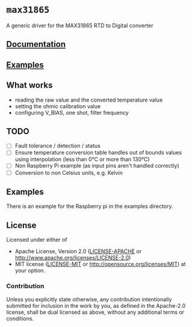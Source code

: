 # `max31865`

A generic driver for the MAX31865 RTD to Digital converter

## [Documentation](https://rudihorn.github.io/max31865/max31865/index.html)

## [Examples](https://github.com/rudihorn/max31865/tree/extra_examples/examples)

## What works

- reading the raw value and the converted temperature value
- setting the ohmic calibration value
- configuring V_BIAS, one shot, filter frequency

## TODO

- [ ] Fault tolerance / detection / status
- [ ] Ensure temperature conversion table handles out of bounds values using interpolation (less than 0°C or more than 130°C)
- [ ] Non Raspberry Pi example (as input pins aren't handled correctly)
- [ ] Conversion to non Celsius units, e.g. Kelvin

## Examples

There is an example for the Raspberry pi in the examples directory.

## License

Licensed under either of

- Apache License, Version 2.0 ([LICENSE-APACHE](LICENSE-APACHE) or
  http://www.apache.org/licenses/LICENSE-2.0)
- MIT license ([LICENSE-MIT](LICENSE-MIT) or http://opensource.org/licenses/MIT)
  at your option.

### Contribution

Unless you explicitly state otherwise, any contribution intentionally submitted for inclusion in the
work by you, as defined in the Apache-2.0 license, shall be dual licensed as above, without any
additional terms or conditions.

